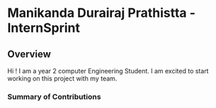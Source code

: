 # Manikanda Durairaj Prathistta - InternSprint

## Overview
Hi ! I am a year 2 computer Engineering Student. I am excited to start working on this project with my team.

### Summary of Contributions
